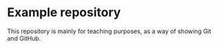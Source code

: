 # Example repository

This repository is mainly for teaching purposes, as a way of showing Git and GitHub.